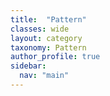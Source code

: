 ```yaml
---
title:  "Pattern"
classes: wide
layout: category
taxonomy: Pattern
author_profile: true
sidebar:
  nav: "main"
---
```



